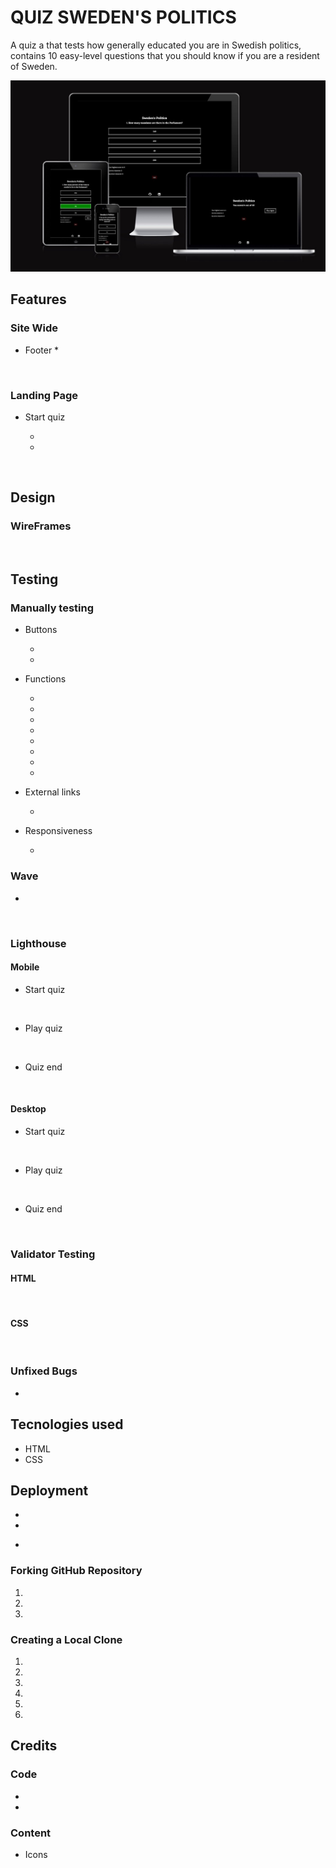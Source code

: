 # QUIZ SWEDEN'S POLITICS 

A quiz a that tests how generally educated you are in Swedish politics, contains 10 easy-level questions that you should know if you are a resident of Sweden. 

![Responsive Mockup](https://github.com/rimanfarhood/Quiz-Swedens-politics/blob/main/assets/readme/images/amiresponsive.jpeg)

## Features

### Site Wide 

* Footer 
    * 

![]()

### Landing Page

* Start quiz

    * 
    * 

![]()

## Design 

### WireFrames 

![]()

## Testing 

### Manually testing 

* Buttons 

    * 
    * 

* Functions 

    * 
    * 
    * 
    * 
    * 
    * 
    * 
    * 

* External links

    * 

* Responsiveness

    * 

### Wave

*  

![]()

### Lighthouse 

#### Mobile 

- Start quiz

![]()

- Play quiz

![]()

- Quiz end

![]()

#### Desktop 

- Start quiz

![]()

- Play quiz

![]()

- Quiz end

![]()

### Validator Testing 

#### HTML

![]()

#### CSS 

![]()

### Unfixed Bugs 

* 

## Tecnologies used

  * HTML
  * CSS

## Deployment 

* 
 
   * 

- []()

### Forking GitHub Repository

1. 
2. 
3. 

### Creating a Local Clone 

1. 
2. 
3. 
4. 
5. 
6. 

## Credits 
### Code 

 * []()
 * []()

### Content 

- Icons []()


